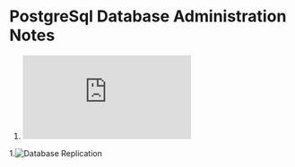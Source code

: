 # PostgreSql Database Administration Notes

1. ![Database Administration Basics](https://github.com/aykseldi/PostgreSql-Notes/edit/master/1.%20Database%20Administration%20Basics.md)

1.![Database Replication](https://github.com/aykseldi/PostgreSql-Notes/blob/master/2.%20Replication)
